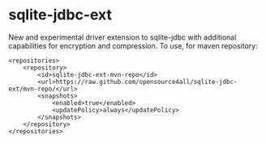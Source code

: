 # sqlite-jdbc-ext

New and experimental driver extension to sqlite-jdbc with additional capabilities for encryption and compression.
To use, for maven repository:

	<repositories>
	    <repository>
	        <id>sqlite-jdbc-ext-mvn-repo</id>
	        <url>https://raw.github.com/opensource4all/sqlite-jdbc-ext/mvn-repo/</url>
	        <snapshots>
	            <enabled>true</enabled>
	            <updatePolicy>always</updatePolicy>
	        </snapshots>
	    </repository>
	</repositories>
